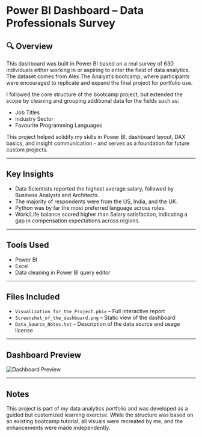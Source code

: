 # Power BI Dashboard – Data Professionals Survey

## 🔍 Overview
This dashboard was built in Power BI based on a real survey of 630 individuals either working in or aspiring to enter the field of data analytics. The dataset comes from Alex The Analyst’s bootcamp, where participants were encouraged to replicate and expand the final project for portfolio use.

I followed the core structure of the bootcamp project, but extended the scope by cleaning and grouping additional data for the fields such as:
- Job Titles
- Industry Sector
- Favourite Programming Languages

This project helped solidify my skills in Power BI, dashboard layout, DAX basics, and insight communication - and serves as a foundation for future custom projects.

---

## Key Insights
- Data Scientists reported the highest average salary, followed by Business Analysts and Architects.
- The majority of respondents were from the US, India, and the UK.
- Python was by far the most preferred language across roles.
- Work/Life balance scored higher than Salary satisfaction, indicating a gap in compensation expectations across regions.

---

## Tools Used
- Power BI
- Excel
- Data cleaning in Power BI query editor

---

## Files Included
- `Visualization_for_the_Project.pbix` – Full interactive report
- `Screenshot_of_the_dashboard.png` – Static view of the dashboard
- `Data_Source_Notes.txt` – Description of the data source and usage license

---

## Dashboard Preview
![Dashboard Preview](Screenshot_of_the_dashboard.png)

---

## Notes
This project is part of my data analytics portfolio and was developed as a guided but customized learning exercise. While the structure was based on an existing bootcamp tutorial, all visuals were recreated by me, and the enhancements were made independently.

